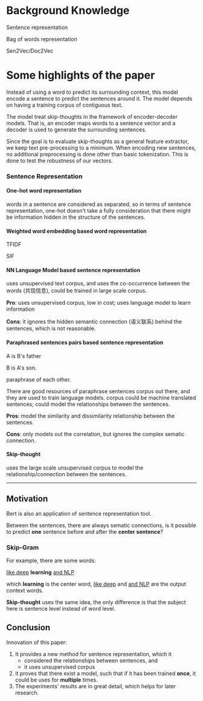 # Background Knowledge

Sentence representation

Bag of words representation

Sen2Vec/Doc2Vec

# Some highlights of the paper

Instead of using a word to predict its surrounding context, this model encode a sentence to predict the sentences around it. The model depends on having a training corpus of contiguous text.  

The model treat skip-thoughts in the framework of encoder-decoder models. That is, an encoder maps words to a sentence vector and a decoder is used to generate the surrounding sentences.  

Since the goal is to evaluate skip-thoughts as a general feature extractor, we keep text pre-processing to a minimum.   When encoding new sentences, no additional preprocessing is done other than basic tokenization. This is done to test the robustness of our vectors. 

### Sentence Representation

#### One-hot word representation

words in a sentence are considered as separated, so in terms of sentence representation, one-hot doesn't take a fully consideration that there might be information hidden in the structure of the sentences.

#### Weighted word embedding based word representation

TFIDF

SIF 

#### NN Language Model based sentence representation

uses unsupervised text corpus, and uses the co-occurrence between the words (共现信息), could be trained in large scale corpus. 

**Pro**: uses unsupervised corpus, low in cost; uses language model to learn information

**Cons**: it ignores the hidden semantic connection (语义联系) behind the sentences, which is not reasonable.

#### Paraphrased sentences pairs based sentence representation

A is B's father

B is A's son.

paraphrase of each other.

There are good resources of paraphrase sentences corpus out there, and they are used to train language models. corpus could be machine translated sentences; could model the relationships between the sentences.

**Pros**: model the similarity and dissimilarity relationship between the sentences.

**Cons**: only models out the correlation, but ignores the complex sematic connection. 

#### Skip-thought

uses the large scale unsupervised corpus to model the relationship/connection between the sentences. 

---

## Motivation

Bert is also an application of sentence representation tool.

Between the sentences, there are always sematic connections, is it possible to predict **one** sentence before and after the **center sentence**? 

### Skip-Gram

For example, there are some words:

<u>like deep</u> **learning** <u>and NLP</u>

which **learning** is the center word, <u>like deep</u>  and <u>and NLP</u> are the output context words. 

**Skip-thought** uses the same idea, the only difference is that the subject here is sentence level instead of word level.

## Conclusion 

Innovation of this paper:

1. It provides a new method for sentence representation, which it
   - considered the relationships between sentences, and 
   - it uses unsupervised corpus
2. it proves that there exist a model, such that if it has been trained **once**, it could be uses for **multiple** times.
3. The experiments' results are in great detail, which helps for later research.

